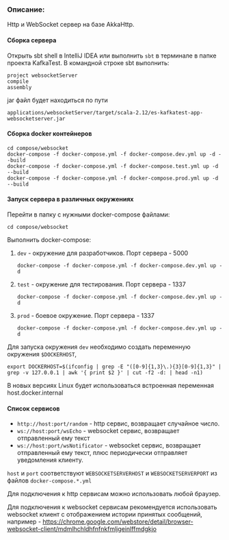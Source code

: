 ### Описание:
Http и WebSocket сервер на базе AkkaHttp.

#### Сборка сервера
Открыть sbt shell в IntelliJ IDEA или выполнить ```sbt``` в терминале в папке проекта KafkaTest. 
В командной строке sbt выполнить:

    project websocketServer
    compile
    assembly

jar файл будет находиться по пути 

    applications/websocketServer/target/scala-2.12/es-kafkatest-app-websocketserver.jar

#### Сборка docker контейнеров
    cd compose/websocket
    docker-compose -f docker-compose.yml -f docker-compose.dev.yml up -d --build
    docker-compose -f docker-compose.yml -f docker-compose.test.yml up -d --build
    docker-compose -f docker-compose.yml -f docker-compose.prod.yml up -d --build

#### Запуск сервера в различных окружениях

Перейти в папку с нужными docker-compose файлами:
```
cd compose/websocket
```
Выполнить docker-compose:
1. `dev` - окружение для разработчиков. Порт сервера - 5000 
    ```
    docker-compose -f docker-compose.yml -f docker-compose.dev.yml up -d
    ```
1. `test` - окружение для тестирования. Порт сервера - 1337
    ```
    docker-compose -f docker-compose.yml -f docker-compose.dev.yml up -d
    ```
1. `prod` - боевое окружение. Порт сервера - 1337
    ```
    docker-compose -f docker-compose.yml -f docker-compose.dev.yml up -d
    ```

Для запуска окружения ```dev``` необходимо создать переменную окружения ```$DOCKERHOST```,

    export DOCKERHOST=$(ifconfig | grep -E "([0-9]{1,3}\.){3}[0-9]{1,3}" | grep -v 127.0.0.1 | awk '{ print $2 }' | cut -f2 -d: | head -n1)
В новых версиях Linux будет использоваться встроенная переменная host.docker.internal

#### Список сервисов
 - `http://host:port/random` - http сервис, возвращает случайное число.
 - `ws://host:port/wsEcho` - websocket сервис, возвращает отправленный ему текст
 - `ws://host:port/wsNotificator` - websocket сервис, возвращает отправленный ему текст, плюс периодически отправляет уведомления клиенту.

`host` и `port` соответствуют `WEBSOCKETSERVERHOST` и `WEBSOCKETSERVERPORT` из файлов `docker-compose.*.yml`

Для подключения к http сервисам можно использовать любой браузер.

Для подключения к websocket сервисам рекомендуется использовать websocket клиент с отображением истории принятых сообщений, например - https://chrome.google.com/webstore/detail/browser-websocket-client/mdmlhchldhfnfnkfmljgeinlffmdgkjo